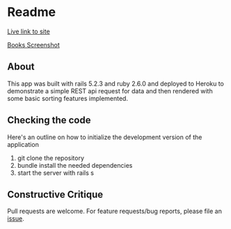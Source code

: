 # Readme

[Live link to site](https://pure-tundra-39629.herokuapp.com/)

[Books Screenshot](https://i.imgur.com/Dsm0kX1.png)

## About

This app was built with rails 5.2.3 and ruby 2.6.0 and deployed to Heroku to demonstrate a simple REST api request for data and then rendered with some basic sorting features implemented.

## Checking the code

Here's an outline on how to initialize the development version of the application
1. git clone the repository
2. bundle install the needed dependencies
3. start the server with rails s

## Constructive Critique

Pull requests are welcome. For feature requests/bug reports, please file an [issue](https://github.com/Kayjim/service-pros-books/issues).